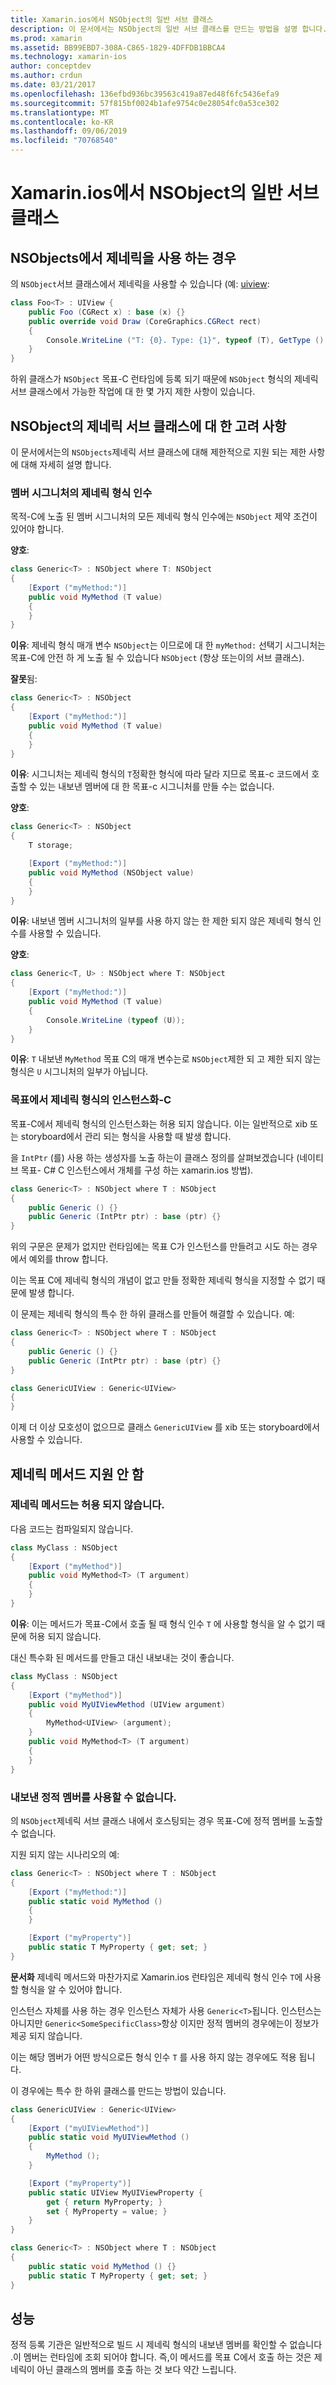 ```yaml
---
title: Xamarin.ios에서 NSObject의 일반 서브 클래스
description: 이 문서에서는 NSObject의 일반 서브 클래스를 만드는 방법을 설명 합니다. 이를 통해 수행할 수 있는 작업과 수행할 수 없는 작업을 검사 하 고, 정적 등록자에 대해 설명 하 고, 성능을 확인 합니다.
ms.prod: xamarin
ms.assetid: BB99EBD7-308A-C865-1829-4DFFDB1BBCA4
ms.technology: xamarin-ios
author: conceptdev
ms.author: crdun
ms.date: 03/21/2017
ms.openlocfilehash: 136efbd936bc39563c419a87ed48f6fc5436efa9
ms.sourcegitcommit: 57f815bf0024b1afe9754c0e28054fc0a53ce302
ms.translationtype: MT
ms.contentlocale: ko-KR
ms.lasthandoff: 09/06/2019
ms.locfileid: "70768540"
---
```

# <a name="generic-subclasses-of-nsobject-in-xamarinios"></a>Xamarin.ios에서 NSObject의 일반 서브 클래스

## <a name="using-generics-with-nsobjects"></a>NSObjects에서 제네릭을 사용 하는 경우

의 `NSObject`서브 클래스에서 제네릭을 사용할 수 있습니다 (예: [uiview](xref:UIKit.UIView):

```csharp
class Foo<T> : UIView {
    public Foo (CGRect x) : base (x) {}
    public override void Draw (CoreGraphics.CGRect rect)
    {
        Console.WriteLine ("T: {0}. Type: {1}", typeof (T), GetType ().Name);
    }
}
```

하위 클래스가 `NSObject` 목표-C 런타임에 등록 되기 때문에 `NSObject` 형식의 제네릭 서브 클래스에서 가능한 작업에 대 한 몇 가지 제한 사항이 있습니다.

## <a name="considerations-for-generic-subclasses-of-nsobject"></a>NSObject의 제네릭 서브 클래스에 대 한 고려 사항

이 문서에서는의 `NSObjects`제네릭 서브 클래스에 대해 제한적으로 지원 되는 제한 사항에 대해 자세히 설명 합니다.

### <a name="generic-type-arguments-in-member-signatures"></a>멤버 시그니처의 제네릭 형식 인수

목적-C에 노출 된 멤버 시그니처의 모든 제네릭 형식 인수에는 `NSObject` 제약 조건이 있어야 합니다.

**양호**:

```csharp
class Generic<T> : NSObject where T: NSObject
{
    [Export ("myMethod:")]
    public void MyMethod (T value)
    {
    }
}
```

**이유**: 제네릭 형식 매개 변수 `NSObject`는 이므로에 대 한 `myMethod:` 선택기 시그니처는 목표-C에 안전 하 게 노출 될 수 있습니다 `NSObject` (항상 또는이의 서브 클래스).

**잘못**됨:

```csharp
class Generic<T> : NSObject
{
    [Export ("myMethod:")]
    public void MyMethod (T value)
    {
    }
}
```

**이유**: 시그니처는 제네릭 형식의 `T`정확한 형식에 따라 달라 지므로 목표-c 코드에서 호출할 수 있는 내보낸 멤버에 대 한 목표-c 시그니처를 만들 수는 없습니다.

**양호**:

```csharp
class Generic<T> : NSObject
{
    T storage;

    [Export ("myMethod:")]
    public void MyMethod (NSObject value)
    {
    }
}
```

**이유**: 내보낸 멤버 시그니처의 일부를 사용 하지 않는 한 제한 되지 않은 제네릭 형식 인수를 사용할 수 있습니다.

**양호**:

```csharp
class Generic<T, U> : NSObject where T: NSObject
{
    [Export ("myMethod:")]
    public void MyMethod (T value)
    {
        Console.WriteLine (typeof (U));
    }
}
```

**이유**: `T` 내보낸 `MyMethod` 목표 C의 매개 변수는로 `NSObject`제한 되 고 제한 되지 않는 형식은 `U` 시그니처의 일부가 아닙니다.

### <a name="instantiations-of-generic-types-from-objective-c"></a>목표에서 제네릭 형식의 인스턴스화-C

목표-C에서 제네릭 형식의 인스턴스화는 허용 되지 않습니다. 이는 일반적으로 xib 또는 storyboard에서 관리 되는 형식을 사용할 때 발생 합니다.

을 `IntPtr` (를) 사용 하는 생성자를 노출 하는이 클래스 정의를 살펴보겠습니다 (네이티브 목표- C# C 인스턴스에서 개체를 구성 하는 xamarin.ios 방법).

```csharp
class Generic<T> : NSObject where T : NSObject
{
    public Generic () {}
    public Generic (IntPtr ptr) : base (ptr) {}
}
```

위의 구문은 문제가 없지만 런타임에는 목표 C가 인스턴스를 만들려고 시도 하는 경우에서 예외를 throw 합니다.

이는 목표 C에 제네릭 형식의 개념이 없고 만들 정확한 제네릭 형식을 지정할 수 없기 때문에 발생 합니다.

이 문제는 제네릭 형식의 특수 한 하위 클래스를 만들어 해결할 수 있습니다. 예:

```csharp
class Generic<T> : NSObject where T : NSObject
{
    public Generic () {}
    public Generic (IntPtr ptr) : base (ptr) {}
}

class GenericUIView : Generic<UIView>
{
}
```

이제 더 이상 모호성이 없으므로 클래스 `GenericUIView` 를 xib 또는 storyboard에서 사용할 수 있습니다.

## <a name="no-support-for-generic-methods"></a>제네릭 메서드 지원 안 함

### <a name="generic-methods-are-not-allowed"></a>제네릭 메서드는 허용 되지 않습니다.

다음 코드는 컴파일되지 않습니다.

```csharp
class MyClass : NSObject
{
    [Export ("myMethod")]
    public void MyMethod<T> (T argument)
    {
    }
}
```

**이유**: 이는 메서드가 목표-C에서 호출 될 때 형식 인수 `T` 에 사용할 형식을 알 수 없기 때문에 허용 되지 않습니다.

대신 특수화 된 메서드를 만들고 대신 내보내는 것이 좋습니다.

```csharp
class MyClass : NSObject
{
    [Export ("myMethod")]
    public void MyUIViewMethod (UIView argument)
    {
        MyMethod<UIView> (argument);
    }
    public void MyMethod<T> (T argument)
    {
    }
}
```

### <a name="no-exported-static-members-allowed"></a>내보낸 정적 멤버를 사용할 수 없습니다.

의 `NSObject`제네릭 서브 클래스 내에서 호스팅되는 경우 목표-C에 정적 멤버를 노출할 수 없습니다.

지원 되지 않는 시나리오의 예:

```csharp
class Generic<T> : NSObject where T : NSObject
{
    [Export ("myMethod:")]
    public static void MyMethod ()
    {
    }

    [Export ("myProperty")]
    public static T MyProperty { get; set; }
}
```

**문서화** 제네릭 메서드와 마찬가지로 Xamarin.ios 런타임은 제네릭 형식 인수 `T`에 사용할 형식을 알 수 있어야 합니다.

인스턴스 자체를 사용 하는 경우 인스턴스 자체가 사용 `Generic<T>`됩니다. 인스턴스는 아니지만 `Generic<SomeSpecificClass>`항상 이지만 정적 멤버의 경우에는이 정보가 제공 되지 않습니다.

이는 해당 멤버가 어떤 방식으로든 형식 인수 `T` 를 사용 하지 않는 경우에도 적용 됩니다.

이 경우에는 특수 한 하위 클래스를 만드는 방법이 있습니다.

```csharp
class GenericUIView : Generic<UIView>
{
    [Export ("myUIViewMethod")]
    public static void MyUIViewMethod ()
    {
        MyMethod ();
    }

    [Export ("myProperty")]
    public static UIView MyUIViewProperty {
        get { return MyProperty; }
        set { MyProperty = value; }
    }
}

class Generic<T> : NSObject where T : NSObject
{
    public static void MyMethod () {}
    public static T MyProperty { get; set; }
}
```

## <a name="performance"></a>성능

정적 등록 기관은 일반적으로 빌드 시 제네릭 형식의 내보낸 멤버를 확인할 수 없습니다 .이 멤버는 런타임에 조회 되어야 합니다. 즉,이 메서드를 목표 C에서 호출 하는 것은 제네릭이 아닌 클래스의 멤버를 호출 하는 것 보다 약간 느립니다.
